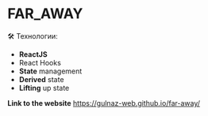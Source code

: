 # FAR_AWAY
🛠 Технологии:
- **ReactJS**
- React Hooks
- **State** management
- **Derived** state
- **Lifting** up state


**Link to the website** https://gulnaz-web.github.io/far-away/
